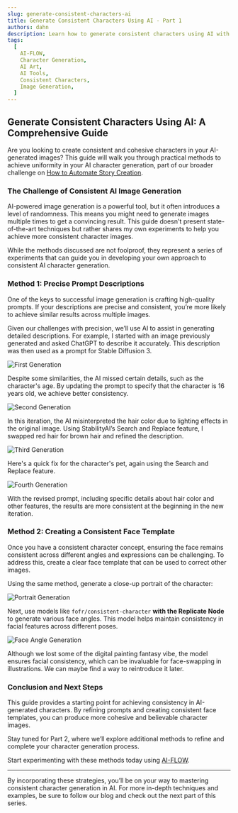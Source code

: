 ```yaml
---
slug: generate-consistent-characters-ai
title: Generate Consistent Characters Using AI - Part 1
authors: dahn
description: Learn how to generate consistent characters using AI with our detailed guide. Discover practical methods to achieve uniformity in your AI-generated images.
tags:
  [
    AI-FLOW,
    Character Generation,
    AI Art,
    AI Tools,
    Consistent Characters,
    Image Generation,
  ]
---
```


<head>
  <meta name="twitter:card" content="summary_large_image"/>
  <meta name="twitter:title" content="Generate Consistent Characters Using AI - Part 1" />
  <meta name="twitter:description" content="Discover practical methods to generate consistent characters in AI-generated images. Enhance your AI character creation process with our step-by-step guide." />
  <meta name="twitter:creator" content="@AIFlowApp"/>
  <meta name="twitter:image" content="https://docs.ai-flow.net/img/blog-card-images/blog-character-1.png"/>
  <meta name="twitter:image:alt" content="Generate consistent characters using AI with our detailed guide. Practical methods for uniformity in AI-generated images."/>
  <meta property="og:title" content="Generate Consistent Characters Using AI - Part 1"/>
  <meta property="og:description" content="Learn how to achieve consistent character generation using AI. Follow our guide for practical tips on uniformity in AI-generated images."/>
  <meta property="og:image" content="https://docs.ai-flow.net/img/blog-card-images/blog-character-1.png"/>
</head>

## Generate Consistent Characters Using AI: A Comprehensive Guide

Are you looking to create consistent and cohesive characters in your AI-generated images? This guide will walk you through practical methods to achieve uniformity in your AI character generation, part of our broader challenge on [How to Automate Story Creation](./2024-06-13-automate-story-creation-1.md).

### The Challenge of Consistent AI Image Generation

AI-powered image generation is a powerful tool, but it often introduces a level of randomness. This means you might need to generate images multiple times to get a convincing result. This guide doesn't present state-of-the-art techniques but rather shares my own experiments to help you achieve more consistent character images.

While the methods discussed are not foolproof, they represent a series of experiments that can guide you in developing your own approach to consistent AI character generation.

### Method 1: Precise Prompt Descriptions

One of the keys to successful image generation is crafting high-quality prompts. If your descriptions are precise and consistent, you’re more likely to achieve similar results across multiple images.

Given our challenges with precision, we’ll use AI to assist in generating detailed descriptions. For example, I started with an image previously generated and asked ChatGPT to describe it accurately. This description was then used as a prompt for Stable Diffusion 3.

![First Generation](/img/blog-images/consistent-1.png)

Despite some similarities, the AI missed certain details, such as the character's age. By updating the prompt to specify that the character is 16 years old, we achieve better consistency.

![Second Generation](/img/blog-images/consistent-2.png)

In this iteration, the AI misinterpreted the hair color due to lighting effects in the original image. Using StabilityAI’s Search and Replace feature, I swapped red hair for brown hair and refined the description.

![Third Generation](/img/blog-images/consistent-3.png)

Here's a quick fix for the character's pet, again using the Search and Replace feature.

![Fourth Generation](/img/blog-images/consistent-4.png)

With the revised prompt, including specific details about hair color and other features, the results are more consistent at the beginning in the new iteration.

### Method 2: Creating a Consistent Face Template

Once you have a consistent character concept, ensuring the face remains consistent across different angles and expressions can be challenging. To address this, create a clear face template that can be used to correct other images.

Using the same method, generate a close-up portrait of the character:

![Portrait Generation](/img/blog-images/consistent-5.png)

Next, use models like `fofr/consistent-character` **with the Replicate Node** to generate various face angles. This model helps maintain consistency in facial features across different poses.

![Face Angle Generation](/img/blog-images/consistent-6.png)

Although we lost some of the digital painting fantasy vibe, the model ensures facial consistency, which can be invaluable for face-swapping in illustrations. We can maybe find a way to reintroduce it later.

### Conclusion and Next Steps

This guide provides a starting point for achieving consistency in AI-generated characters. By refining prompts and creating consistent face templates, you can produce more cohesive and believable character images.

Stay tuned for Part 2, where we’ll explore additional methods to refine and complete your character generation process.

Start experimenting with these methods today using [AI-FLOW](https://app.ai-flow.net).

---

By incorporating these strategies, you’ll be on your way to mastering consistent character generation in AI. For more in-depth techniques and examples, be sure to follow our blog and check out the next part of this series.
